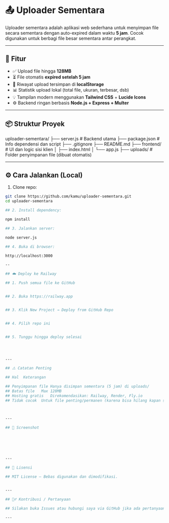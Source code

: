 # 📤 Uploader Sementara

Uploader sementara adalah aplikasi web sederhana untuk menyimpan file secara sementara dengan auto-expired dalam waktu **5 jam**. Cocok digunakan untuk berbagi file besar sementara antar perangkat.

---

## 🚀 Fitur

- ✅ Upload file hingga **128MB**
- ⏳ File otomatis **expired setelah 5 jam**
- 📁 Riwayat upload tersimpan di **localStorage**
- 📊 Statistik upload lokal (total file, ukuran, terbesar, dsb)
- 💡 Tampilan modern menggunakan **Tailwind CSS** + **Lucide Icons**
- ⚙️ Backend ringan berbasis **Node.js + Express + Multer**

---

## 📦 Struktur Proyek

uploader-sementara/ ├── server.js            # Backend utama ├── package.json         # Info dependensi dan script ├── .gitignore ├── README.md ├── frontend/            # UI dan logic sisi klien │   ├── index.html │   └── app.js ├── uploads/             # Folder penyimpanan file (dibuat otomatis)

---

## ⚙️ Cara Jalankan (Local)

1. Clone repo:

```bash
git clone https://github.com/kamu/uploader-sementara.git
cd uploader-sementara

## 2. Install dependency:

npm install

## 3. Jalankan server:

node server.js

## 4. Buka di browser:

http://localhost:3000

--

## ☁️ Deploy ke Railway

## 1. Push semua file ke GitHub


## 2. Buka https://railway.app


## 3. Klik New Project → Deploy from GitHub Repo


## 4. Pilih repo ini


## 5. Tunggu hingga deploy selesai




---

## ⚠️ Catatan Penting

## Hal	Keterangan

## Penyimpanan file	Hanya disimpan sementara (5 jam) di uploads/
## Batas file	Max 128MB
## Hosting gratis	Direkomendasikan: Railway, Render, Fly.io
## Tidak cocok	Untuk file penting/permanen (karena bisa hilang kapan saja)



---

## 📸 Screenshot






---

## 📄 Lisensi

## MIT License — Bebas digunakan dan dimodifikasi.


---

## 🙋‍♂️ Kontribusi / Pertanyaan

## Silakan buka Issues atau hubungi saya via GitHub jika ada pertanyaan, ide, atau bug.

---
